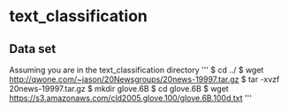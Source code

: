 # text_classification

## Data set

Assuming you are in the text_classification directory
'''
$ cd ../
$ wget http://qwone.com/~jason/20Newsgroups/20news-19997.tar.gz
$ tar -xvzf 20news-19997.tar.gz
$ mkdir glove.6B
$ cd glove.6B
$ wget https://s3.amazonaws.com/cld2005.glove.100/glove.6B.100d.txt
'''


